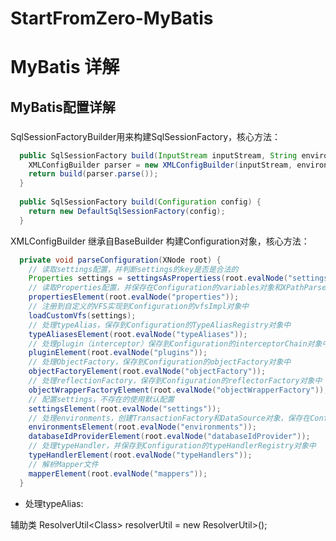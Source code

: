 # StartFromZero-MyBatis
# MyBatis 详解
## MyBatis配置详解
### 
SqlSessionFactoryBuilder用来构建SqlSessionFactory，核心方法：  
```java
  public SqlSessionFactory build(InputStream inputStream, String environment, Properties properties) {
  	XMLConfigBuilder parser = new XMLConfigBuilder(inputStream, environment, properties);
  	return build(parser.parse());
  }
    
  public SqlSessionFactory build(Configuration config) {
    return new DefaultSqlSessionFactory(config);
  }
```
XMLConfigBuilder 继承自BaseBuilder 构建Configuration对象，核心方法：  
```java
  private void parseConfiguration(XNode root) {
	// 读取settings配置，并判断settings的key是否是合法的
    Properties settings = settingsAsPropertiess(root.evalNode("settings"));
	// 读取Properties配置，并保存在Configuration的variables对象和XPathParser对象中
    propertiesElement(root.evalNode("properties"));
	// 注册到自定义的VFS实现到Configuration的vfsImpl对象中
	loadCustomVfs(settings);
	// 处理typeAlias，保存到Configuration的TypeAliasRegistry对象中
    typeAliasesElement(root.evalNode("typeAliases"));
	// 处理plugin（interceptor）保存到Configuration的interceptorChain对象中
    pluginElement(root.evalNode("plugins"));
	// 处理ObjectFactory，保存到Configuration的objectFactory对象中
    objectFactoryElement(root.evalNode("objectFactory"));
	// 处理reflectionFactory，保存到Configuration的reflectorFactory对象中
    objectWrapperFactoryElement(root.evalNode("objectWrapperFactory"));
	// 配置settings，不存在的使用默认配置
    settingsElement(root.evalNode("settings"));
	// 处理environments，创建TransactionFactory和DataSource对象，保存在Configuration的environment对象中
    environmentsElement(root.evalNode("environments"));
	databaseIdProviderElement(root.evalNode("databaseIdProvider"));
    // 处理typeHandler，并保存到Configuration的typeHandlerRegistry对象中
	typeHandlerElement(root.evalNode("typeHandlers"));
	// 解析Mapper文件
    mapperElement(root.evalNode("mappers"));
  }
```

- 处理typeAlias:  


辅助类
ResolverUtil<Class<?>> resolverUtil = new ResolverUtil<Class<?>>();
